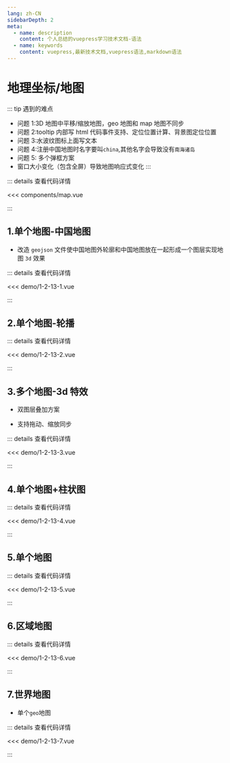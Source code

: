 ```yaml
---
lang: zh-CN
sidebarDepth: 2
meta:
  - name: description
    content: 个人总结的vuepress学习技术文档-语法
  - name: keywords
    content: vuepress,最新技术文档,vuepress语法,markdown语法
---
```


# 地理坐标/地图

::: tip 遇到的难点

- 问题 1:3D 地图中平移/缩放地图，geo 地图和 map 地图不同步
- 问题 2:tooltip 内部写 html 代码事件支持、定位位置计算、背景图定位位置
- 问题 3:水波纹图标上面写文本
- 问题 4:注册中国地图时名字要叫`china`,其他名字会导致没有`南海诸岛`
- 问题 5: 多个弹框方案
- 窗口大小变化（包含全屏）导致地图响应式变化
:::

::: details 查看代码详情

<<< components/map.vue

:::

## 1.单个地图-中国地图

- 改造 `geojson` 文件使中国地图外轮廓和中国地图放在一起形成一个图层实现地图 `3d` 效果

  <Container url="http://localhost:8090/resume/?type=echarts&name=1-2-13-1.vue" />

::: details 查看代码详情

<<< demo/1-2-13-1.vue

:::

## 2.单个地图-轮播

  <Container url="http://localhost:8090/resume/?type=echarts&name=1-2-13-2.vue" />

::: details 查看代码详情

<<< demo/1-2-13-2.vue

:::

## 3.多个地图-3d 特效

- 双图层叠加方案
- 支持拖动、缩放同步

  <Container url="http://localhost:8090/resume/?type=echarts&name=1-2-13-3.vue" />

::: details 查看代码详情

<<< demo/1-2-13-3.vue

:::

## 4.单个地图+柱状图

  <Container url="http://localhost:8090/resume/?type=echarts&name=1-2-13-4.vue" />

::: details 查看代码详情

<<< demo/1-2-13-4.vue

:::

## 5.单个地图

  <Container url="http://localhost:8090/resume/?type=echarts&name=1-2-13-5.vue" />

::: details 查看代码详情

<<< demo/1-2-13-5.vue

:::

## 6.区域地图

  <Container url="http://localhost:8090/resume/?type=echarts&name=1-2-13-6.vue" />

::: details 查看代码详情

<<< demo/1-2-13-6.vue

:::

## 7.世界地图

- 单个`geo`地图

  <Container url="http://localhost:8090/resume/?type=echarts&name=1-2-13-7.vue" />

::: details 查看代码详情

<<< demo/1-2-13-7.vue

:::
